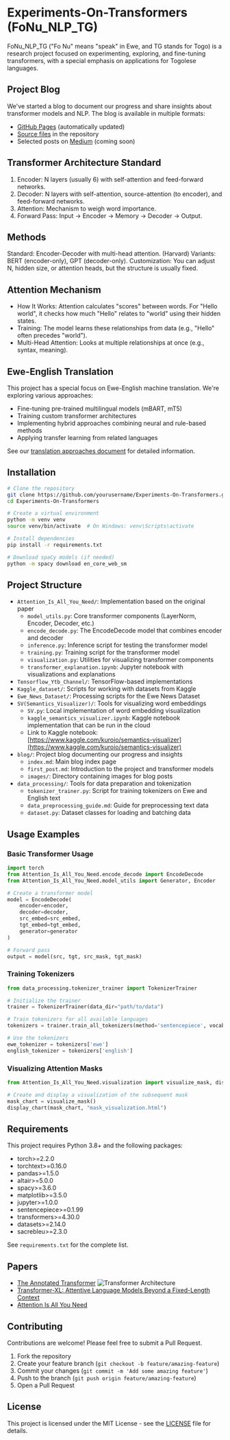 # Experiments-On-Transformers (FoNu_NLP_TG)

FoNu_NLP_TG ("Fo Nu" means "speak" in Ewe, and TG stands for Togo) is a research project focused on experimenting, exploring, and fine-tuning transformers, with a special emphasis on applications for Togolese languages.

## Project Blog

We've started a blog to document our progress and share insights about transformer models and NLP. The blog is available in multiple formats:

- [GitHub Pages](https://lemniscate-world.github.io/FoNu_NLP_TG/) (automatically updated)
- [Source files](blog/) in the repository
- Selected posts on [Medium](https://medium.com/) (coming soon)

## Transformer Architecture Standard

1. Encoder: N layers (usually 6) with self-attention and feed-forward networks.
2. Decoder: N layers with self-attention, source-attention (to encoder), and feed-forward networks.
3. Attention: Mechanism to weigh word importance.
4. Forward Pass: Input → Encoder → Memory → Decoder → Output.

## Methods

Standard: Encoder-Decoder with multi-head attention. (Harvard)
Variants: BERT (encoder-only), GPT (decoder-only).
Customization: You can adjust N, hidden size, or attention heads, but the structure is usually fixed.

## Attention Mechanism
- How It Works: Attention calculates "scores" between words. For "Hello world", it checks how much "Hello" relates to "world" using their hidden states.
- Training: The model learns these relationships from data (e.g., "Hello" often precedes "world").
- Multi-Head Attention: Looks at multiple relationships at once (e.g., syntax, meaning).

## Ewe-English Translation

This project has a special focus on Ewe-English machine translation. We're exploring various approaches:

- Fine-tuning pre-trained multilingual models (mBART, mT5)
- Training custom transformer architectures
- Implementing hybrid approaches combining neural and rule-based methods
- Applying transfer learning from related languages

See our [translation approaches document](ewe_english_translation_approaches.md) for detailed information.

## Installation

```bash
# Clone the repository
git clone https://github.com/yourusername/Experiments-On-Transformers.git
cd Experiments-On-Transformers

# Create a virtual environment
python -m venv venv
source venv/bin/activate  # On Windows: venv\Scripts\activate

# Install dependencies
pip install -r requirements.txt

# Download spaCy models (if needed)
python -m spacy download en_core_web_sm
```

## Project Structure

- `Attention_Is_All_You_Need/`: Implementation based on the original paper
  - `model_utils.py`: Core transformer components (LayerNorm, Encoder, Decoder, etc.)
  - `encode_decode.py`: The EncodeDecode model that combines encoder and decoder
  - `inference.py`: Inference script for testing the transformer model
  - `training.py`: Training script for the transformer model
  - `visualization.py`: Utilities for visualizing transformer components
  - `transformer_explanation.ipynb`: Jupyter notebook with visualizations and explanations
- `Tensorflow_Ytb_Channel/`: TensorFlow-based implementations
- `Kaggle_dataset/`: Scripts for working with datasets from Kaggle
- `Ewe_News_Dataset/`: Processing scripts for the Ewe News Dataset
- `SV(Semantics_Visualizer)/`: Tools for visualizing word embeddings
  - `SV.py`: Local implementation of word embedding visualization
  - `kaggle_semantics_visualizer.ipynb`: Kaggle notebook implementation that can be run in the cloud
  - Link to Kaggle notebook: [https://www.kaggle.com/kuroio/semantics-visualizer](https://www.kaggle.com/kuroio/semantics-visualizer)
- `blog/`: Project blog documenting our progress and insights
  - `index.md`: Main blog index page
  - `first_post.md`: Introduction to the project and transformer models
  - `images/`: Directory containing images for blog posts
- `data_processing/`: Tools for data preparation and tokenization
  - `tokenizer_trainer.py`: Script for training tokenizers on Ewe and English text
  - `data_preprocessing_guide.md`: Guide for preprocessing text data
  - `dataset.py`: Dataset classes for loading and batching data

## Usage Examples

### Basic Transformer Usage

```python
import torch
from Attention_Is_All_You_Need.encode_decode import EncodeDecode
from Attention_Is_All_You_Need.model_utils import Generator, Encoder

# Create a transformer model
model = EncodeDecode(
    encoder=encoder,
    decoder=decoder,
    src_embed=src_embed,
    tgt_embed=tgt_embed,
    generator=generator
)

# Forward pass
output = model(src, tgt, src_mask, tgt_mask)
```

### Training Tokenizers

```python
from data_processing.tokenizer_trainer import TokenizerTrainer

# Initialize the trainer
trainer = TokenizerTrainer(data_dir="path/to/data")

# Train tokenizers for all available languages
tokenizers = trainer.train_all_tokenizers(method='sentencepiece', vocab_size=8000)

# Use the tokenizers
ewe_tokenizer = tokenizers['ewe']
english_tokenizer = tokenizers['english']
```

### Visualizing Attention Masks

```python
from Attention_Is_All_You_Need.visualization import visualize_mask, display_chart

# Create and display a visualization of the subsequent mask
mask_chart = visualize_mask()
display_chart(mask_chart, "mask_visualization.html")
```

## Requirements

This project requires Python 3.8+ and the following packages:
- torch>=2.2.0
- torchtext>=0.16.0
- pandas>=1.5.0
- altair>=5.0.0
- spacy>=3.6.0
- matplotlib>=3.5.0
- jupyter>=1.0.0
- sentencepiece>=0.1.99
- transformers>=4.30.0
- datasets>=2.14.0
- sacrebleu>=2.3.0

See `requirements.txt` for the complete list.

## Papers

- [The Annotated Transformer](https://nlp.seas.harvard.edu/annotated-transformer/#prelims)
![Transformer Architecture](https://nlp.seas.harvard.edu/images/the_transformer_architecture.jpg)
- [Transformer-XL: Attentive Language Models Beyond a Fixed-Length Context](https://arxiv.org/abs/1901.02860)
- [Attention Is All You Need](https://arxiv.org/pdf/1706.03762)

## Contributing

Contributions are welcome! Please feel free to submit a Pull Request.

1. Fork the repository
2. Create your feature branch (`git checkout -b feature/amazing-feature`)
3. Commit your changes (`git commit -m 'Add some amazing feature'`)
4. Push to the branch (`git push origin feature/amazing-feature`)
5. Open a Pull Request

## License

This project is licensed under the MIT License - see the [LICENSE](LICENSE) file for details.
